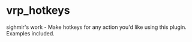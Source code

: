 # vrp_hotkeys
sighmir's work - Make hotkeys for any action you'd like using this plugin. Examples included.
